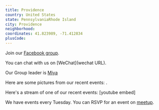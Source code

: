 ```yaml
---
title: Providence
country: United States
state: PennsylvaniaRhode Island
city: Providence
neighborhood: 
coordinates: 41.823989, -71.412834
plusCode:
---
```

Join our [Facebook group](https://www.facebook.com/groups/free.code.camp.providence).

You can chat with us on [WeChat](wechat URL).

Our Group leader is [Miya](freecodecamp.org/miya)

Here are some pictures from our recent events:
![]().

Here's a stream of one of our recent events:
[youtube embed]

We have events every Tuesday. You can RSVP for an event on [meetup](meetupurl).
